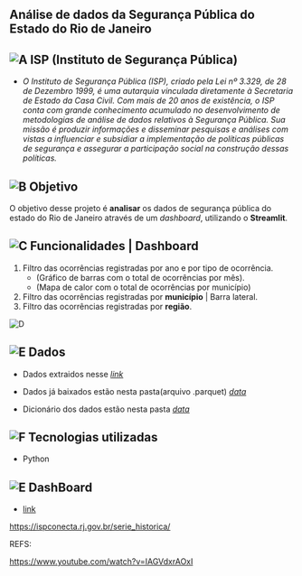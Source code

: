 ## Análise de dados da Segurança Pública do Estado do Rio de Janeiro

## ![A](https://cdn-icons-png.flaticon.com/24/1085/1085456.png) ISP (Instituto de Segurança Pública)

- *O Instituto de Segurança Pública (ISP), criado pela Lei nº 3.329, de 28 de Dezembro 1999, é uma autarquia vinculada diretamente à Secretaria de Estado da Casa Civil. Com mais de 20 anos de existência, o ISP conta com grande conhecimento acumulado no desenvolvimento de metodologias de análise de dados relativos à Segurança Pública. Sua missão é produzir informações e disseminar pesquisas e análises com vistas a influenciar e subsidiar a implementação de políticas públicas de segurança e assegurar a participação social na construção dessas políticas.*

## ![B](https://cdn-icons-png.flaticon.com/24/1534/1534999.png) Objetivo

O objetivo desse projeto é **analisar** os dados de segurança pública do estado do Rio de Janeiro através de um *dashboard*, utilizando o **Streamlit**.

## ![C](https://cdn-icons-png.flaticon.com/24/4739/4739384.png) Funcionalidades | Dashboard

1. Filtro das ocorrências registradas por ano e por tipo de ocorrência.
   * (Gráfico de barras com o total de ocorrências por mês).
   * (Mapa de calor com o total de ocorrências por município)
2. Filtro das ocorrências registradas por **município** | Barra lateral.
3. Filtro das ocorrências registradas por **região**.

![D](D:/Prjts\AED_Dados_Seguranca_Publica\image\Preview.png)

## ![E](https://cdn-icons-png.flaticon.com/24/9872/9872417.png) Dados

- Dados extraidos nesse *[link](https://www.ispdados.rj.gov.br/Arquivos/BaseMunicipioMensal.csv)*

- Dados já baixados estão nesta pasta(arquivo .parquet) *[data](https://github.com/Prog-LucasAlves/AED_Dados_Seguranca_Publica/tree/main/data/raw_data/GOLDEN)*

- Dicionário dos dados estão nesta pasta *[data](https://github.com/Prog-LucasAlves/AED_Dados_Seguranca_Publica/tree/main/data/dict_data)*

## ![F](https://cdn-icons-png.flaticon.com/24/752/752646.png) Tecnologias utilizadas

- Python

## ![E](https://cdn-icons-png.flaticon.com/24/1991/1991103.png) DashBoard

- [link](https://aed-dados-seguranca-publica.onrender.com)

https://ispconecta.rj.gov.br/serie_historica/

REFS:

https://www.youtube.com/watch?v=IAGVdxrAOxI
